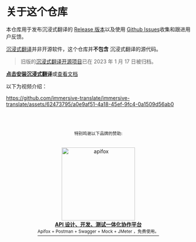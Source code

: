 # 关于这个仓库

本仓库用于发布沉浸式翻译的 [Release 版本](https://github.com/immersive-translate/immersive-translate/releases)以及使用 [Github Issues](https://github.com/immersive-translate/immersive-translate/issues)收集和跟进用户反馈。

[沉浸式翻译](https://immersivetranslate.com/)并非开源软件，这个仓库并**不包含** 沉浸式翻译的源代码。

> 旧版的[沉浸式翻译开源项目](github.com/immersive-translate/old-immersive-translate)已在 2023 年 1 月 17 日被归档。

[**点击安装沉浸式翻译**](https://immersivetranslate.com/docs/installation/)或[查看文档](https://immersivetranslate.com/docs/)

以下为视频介绍：

https://github.com/immersive-translate/immersive-translate/assets/62473795/a0e9af51-4a18-45ef-9fc4-0a1509d56ab0

<div align="center">
<br>
<br>
<p>
<sup>特别鸣谢以下品牌的赞助:</sup>
<br>
<br>
<div>
<a target="_blank" href="https://www.apifox.cn/?utm_source=pay&utm_medium=owenyoung"><img src="https://immersive-translate.owenyoung.com/assets/apifox-logo.png" width="200" alt="apifox"></a>
</div>
<a target="_blank" href="https://www.apifox.cn/?utm_source=pay&utm_medium=owenyoung">
<b>API 设计、开发、测试一体化协作平台</b>
<div>
<sup>Apifox = Postman + Swagger + Mock + JMeter ，免费使用。</sup>
</div>
</a>

</p>
</div>
